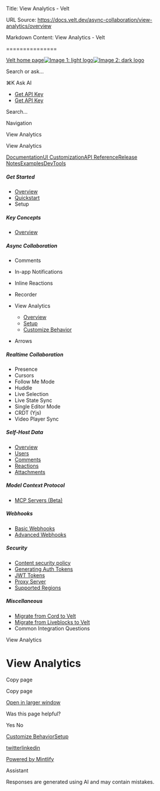 Title: View Analytics - Velt

URL Source: https://docs.velt.dev/async-collaboration/view-analytics/overview

Markdown Content:
View Analytics - Velt

===============

[Velt home page![Image 1: light logo](https://mintlify.s3.us-west-1.amazonaws.com/velt/velt-logo-big-light.png)![Image 2: dark logo](https://mintlify.s3.us-west-1.amazonaws.com/velt/velt-logo-big.png)](https://docs.velt.dev/)

Search or ask...

⌘K Ask AI

*   [Get API Key](https://console.velt.dev/)
*   [Get API Key](https://console.velt.dev/)

Search...

Navigation

View Analytics

View Analytics

[Documentation](https://docs.velt.dev/get-started/overview)[UI Customization](https://docs.velt.dev/ui-customization/overview)[API Reference](https://docs.velt.dev/api-reference/rest-apis/v2/organizations/add-organizations)[Release Notes](https://docs.velt.dev/release-notes/version-4/upgrade-guide)[Examples](https://velt.dev/examples)[DevTools](https://velt.dev/devtools)

##### Get Started

*   [Overview](https://docs.velt.dev/get-started/overview)
*   [Quickstart](https://docs.velt.dev/get-started/quickstart)
*   Setup

##### Key Concepts

*   [Overview](https://docs.velt.dev/key-concepts/overview)

##### Async Collaboration

*   Comments
*   In-app Notifications
*   Inline Reactions
*   Recorder
*   View Analytics
    *   [Overview](https://docs.velt.dev/async-collaboration/view-analytics/overview)
    *   [Setup](https://docs.velt.dev/async-collaboration/view-analytics/setup)
    *   [Customize Behavior](https://docs.velt.dev/async-collaboration/view-analytics/customize-behavior)

*   Arrows

##### Realtime Collaboration

*   Presence
*   Cursors
*   Follow Me Mode
*   Huddle
*   Live Selection
*   Live State Sync
*   Single Editor Mode
*   CRDT (Yjs)
*   Video Player Sync

##### Self-Host Data

*   [Overview](https://docs.velt.dev/self-host-data/overview)
*   [Users](https://docs.velt.dev/self-host-data/users)
*   [Comments](https://docs.velt.dev/self-host-data/comments)
*   [Reactions](https://docs.velt.dev/self-host-data/reactions)
*   [Attachments](https://docs.velt.dev/self-host-data/attachments)

##### Model Context Protocol

*   [MCP Servers (Beta)](https://docs.velt.dev/mcp/mcp)

##### Webhooks

*   [Basic Webhooks](https://docs.velt.dev/webhooks/basic)
*   [Advanced Webhooks](https://docs.velt.dev/webhooks/advanced)

##### Security

*   [Content security policy](https://docs.velt.dev/security/content-security-policy)
*   [Generating Auth Tokens](https://docs.velt.dev/security/auth-tokens)
*   [JWT Tokens](https://docs.velt.dev/security/jwt-tokens)
*   [Proxy Server](https://docs.velt.dev/security/proxy-server)
*   [Supported Regions](https://docs.velt.dev/security/supported-regions)

##### Miscellaneous

*   [Migrate from Cord to Velt](https://docs.velt.dev/migration/migrate-from-cord-to-velt)
*   [Migrate from Liveblocks to Velt](https://docs.velt.dev/migration/migrate-from-liveblocks-to-velt)
*   Common Integration Questions

View Analytics

View Analytics
==============

Copy page

Copy page

[Open in larger window](https://landing-page-demo-velt.vercel.app/?feature=view-analytics)

Was this page helpful?

Yes No

[Customize Behavior](https://docs.velt.dev/async-collaboration/recorder/customize-behavior)[Setup](https://docs.velt.dev/async-collaboration/view-analytics/setup)

[twitter](https://twitter.com/veltjs)[linkedin](https://www.linkedin.com/company/veltjs)

[Powered by Mintlify](https://mintlify.com/preview-request?utm_campaign=poweredBy&utm_medium=referral&utm_source=velt)

Assistant

Responses are generated using AI and may contain mistakes.
